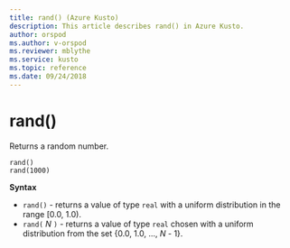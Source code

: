 ```yaml
---
title: rand() (Azure Kusto)
description: This article describes rand() in Azure Kusto.
author: orspod
ms.author: v-orspod
ms.reviewer: mblythe
ms.service: kusto
ms.topic: reference
ms.date: 09/24/2018
---
```

# rand()

Returns a random number.

    rand()
    rand(1000)

**Syntax**

* `rand()` - returns a value of type `real`
  with a uniform distribution in the range [0.0, 1.0).
* `rand(` *N* `)` - returns a value of type `real`
  chosen with a uniform distribution from the set {0.0, 1.0, ..., *N* - 1}.
